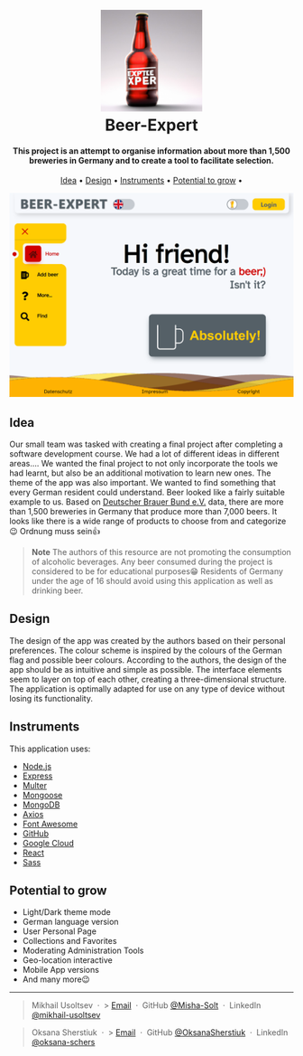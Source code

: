 <h1 align="center">
  <br>
  <a href="https://beer-expert.de"><img src="./client/build/android-chrome-192x192.png" alt="Logo" width="180"></a>
  <br>
  Beer-Expert
  <br>
</h1>

<h4 align="center">This project is an attempt to organise information about more than 1,500 breweries in Germany and to create a tool to facilitate selection.</h4>

<p align="center">
  <a href="#idea">Idea</a> •
  <a href="#design">Design</a> •
  <a href="#instruments">Instruments</a> •
  <a href="#potential-to-grow">Potential to grow</a> •
</p>

![screenshot](./uploads/Screenshot.png)

## Idea

Our small team was tasked with creating a final project after completing a software development course. We had a lot of different ideas in different areas.... We wanted the final project to not only incorporate the tools we had learnt, but also be an additional motivation to learn new ones.
The theme of the app was also important. We wanted to find something that every German resident could understand. Beer looked like a fairly suitable example to us.
Based on [Deutscher Brauer Bund e.V.](https://brauer-bund.de/) data, there are more than 1,500 breweries in Germany that produce more than 7,000 beers. It looks like there is a wide range of products to choose from and categorize😉
Ordnung muss sein👍

> **Note**
> The authors of this resource are not promoting the consumption of alcoholic beverages. Any beer consumed during the project is considered to be for educational purposes😁 Residents of Germany under the age of 16 should avoid using this application as well as drinking beer.

## Design

The design of the app was created by the authors based on their personal preferences. The colour scheme is inspired by the colours of the German flag and possible beer colours. According to the authors, the design of the app should be as intuitive and simple as possible. The interface elements seem to layer on top of each other, creating a three-dimensional structure. The application is optimally adapted for use on any type of device without losing its functionality.

## Instruments

This application uses:

-   [Node.js](https://nodejs.org/)
-   [Express](https://expressjs.com/)
-   [Multer](https://github.com/expressjs/multer)
-   [Mongoose](https://mongoosejs.com/)
-   [MongoDB](https://www.mongodb.com/)
-   [Axios](https://axios-http.com/)
-   [Font Awesome](https://fontawesome.com/)
-   [GitHub](https://github.com/)
-   [Google Cloud](https://cloud.google.com/)
-   [React](https://react.dev/)
-   [Sass](https://sass-lang.com/)

## Potential to grow

-   Light/Dark theme mode
-   German language version
-   User Personal Page
-   Collections and Favorites
-   Moderating Administration Tools
-   Geo-location interactive
-   Mobile App versions
-   And many more😉

---

> Mikhail Usoltsev &nbsp;&middot;&nbsp; > [Email](mailto:mikhail.us@gmail.com) &nbsp;&middot;&nbsp;
> GitHub [@Misha-Solt](https://github.com/Misha-Solt) &nbsp;&middot;&nbsp;
> LinkedIn [@mikhail-usoltsev](https://www.linkedin.com/in/mikhail-usoltsev/)

> Oksana Sherstiuk &nbsp;&middot;&nbsp; > [Email](mailto:oksana.schers@gmail.com) &nbsp;&middot;&nbsp;
> GitHub [@OksanaSherstiuk](https://github.com/OksanaSherstiuk) &nbsp;&middot;&nbsp;
> LinkedIn [@oksana-schers](https://www.linkedin.com/in/oksana-schers/)
